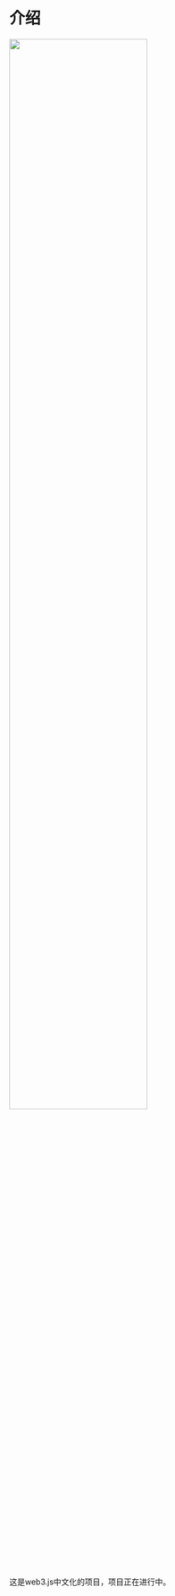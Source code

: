 # 介绍

<img style="width: 70%;" src="https://itzkp-1253302184.cos.ap-beijing.myqcloud.com/it-dao.jpg" />

这是web3.js中文化的项目，项目正在进行中。

